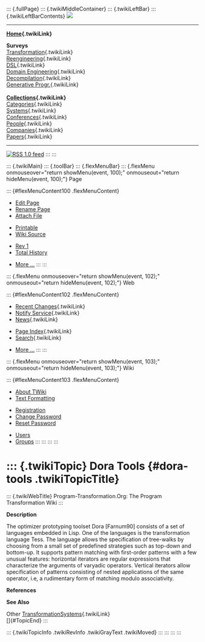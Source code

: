 ::: {.fullPage}
::: {.twikiMiddleContainer}
::: {.twikiLeftBar}
::: {.twikiLeftBarContents}
![](../pub/transformation.gif)

------------------------------------------------------------------------

**[Home](WebHome){.twikiLink}**

**Surveys**\
[Transformation](ProgramTransformation){.twikiLink}\
[Reengineering](ReengineeringWiki){.twikiLink}\
[DSL](DomainSpecificLanguages){.twikiLink}\
[Domain Engineering](DomainEngineering){.twikiLink}\
[Decompilation](DeCompilation){.twikiLink}\
[Generative Progr.](GenerativeProgrammingWiki){.twikiLink}\
\
**[Collections](CategoryCollection){.twikiLink}**\
[Categories](CategoryCategory){.twikiLink}\
[Systems](TransformationSystems){.twikiLink}\
[Conferences](TransformationConferences){.twikiLink}\
[People](TransformationPeople){.twikiLink}\
[Companies](TransformationCompanies){.twikiLink}\
[Papers](CategoryPaper){.twikiLink}

------------------------------------------------------------------------

[![](../pub/rss.gif "RSS 1.0 feed")](WebRss@skin=rss)
:::
:::

::: {.twikiMain}
::: {.toolBar}
::: {.flexMenuBar}
::: {.flexMenu onmouseover="return showMenu(event, 100);" onmouseout="return hideMenu(event, 100);"}
Page

::: {#flexMenuContent100 .flexMenuContent}
-   [Edit
    Page](http://www.program-transformation.org/edit/Transform/DoraTools?t=1536826320)
-   [Rename
    Page](http://www.program-transformation.org/rename/Transform/DoraTools)
-   [Attach
    File](http://www.program-transformation.org/attach/Transform/DoraTools)

<!-- -->

-   [Printable](http://www.program-transformation.org/view/Transform/DoraTools?skin=print.pattern)
-   [Wiki
    Source](http://www.program-transformation.org/view/Transform/DoraTools?skin=text&raw=on&contenttype=text/plain)

<!-- -->

-   [Rev
    1](http://www.program-transformation.org/view/Transform/DoraTools?rev=1.1)
-   [Total
    History](http://www.program-transformation.org/rdiff/Transform/DoraTools)

<!-- -->

-   [More
    \...](http://www.program-transformation.org/oops/Transform/DoraTools?template=oopsmore&param1=1.1&param2=1.1)
:::
:::

::: {.flexMenu onmouseover="return showMenu(event, 102);" onmouseout="return hideMenu(event, 102);"}
Web

::: {#flexMenuContent102 .flexMenuContent}
-   [Recent Changes](WebChanges){.twikiLink}
-   [Notify Service](WebNotify){.twikiLink}
-   [News](WebNews){.twikiLink}

<!-- -->

-   [Page Index](WebIndex){.twikiLink}
-   [Search](WebSearch){.twikiLink}

<!-- -->

-   [More
    \...](http://www.program-transformation.org/oops/Transform/DoraTools?template=oopsmore&param1=1.1&param2=1.1)
:::
:::

::: {.flexMenu onmouseover="return showMenu(event, 103);" onmouseout="return hideMenu(event, 103);"}
Wiki

::: {#flexMenuContent103 .flexMenuContent}
-   [About
    TWiki](http://www.program-transformation.org/view/TWiki/WebHome)
-   [Text
    Formatting](http://www.program-transformation.org/view/TWiki/TextFormattingRules)

<!-- -->

-   [Registration](http://www.program-transformation.org/view/TWiki/TWikiRegistration)
-   [Change
    Password](http://www.program-transformation.org/view/TWiki/ChangePassword)
-   [Reset
    Password](http://www.program-transformation.org/view/TWiki/ResetPassword)

<!-- -->

-   [Users](http://www.program-transformation.org/view/Main/TWikiUsers)
-   [Groups](http://www.program-transformation.org/view/Main/TWikiGroups)
:::
:::
:::
:::

::: {.twikiTopic}
Dora Tools {#dora-tools .twikiTopicTitle}
==========

::: {.twikiWebTitle}
Program-Transformation.Org: The Program Transformation Wiki
:::

**Description**

The optimizer prototyping toolset Dora \[Farnum90\] consists of a set of
languages embedded in Lisp. One of the languages is the transformation
language Tess. The language allows the specification of tree-walks by
choosing from a small set of predefined strategies such as top-down and
bottom-up. It supports pattern matching with first-order patterns with a
few unusual features: horizontal iterators are regular expressions that
characterize the arguments of varyadic operators. Vertical iterators
allow specification of patterns consisting of nested applications of the
same operator, i.e, a rudimentary form of matching modulo associativity.

**References**

**See Also**

Other [TransformationSystems](TransformationSystems){.twikiLink}\
[]{#TopicEnd}
:::

::: {.twikiTopicInfo .twikiRevInfo .twikiGrayText .twikiMoved}
:::
:::
:::
:::
